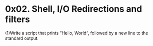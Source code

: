 # 0x02. Shell, I/O Redirections and filters
 (1)Write a script that prints “Hello, World”, followed by a new line to the standard output.
